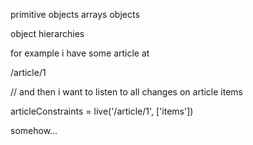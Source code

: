 primitive objects
arrays
objects

object hierarchies

for example i have some article at

/article/1

// and then i want to listen to all changes on article items

articleConstraints = live('/article/1', ['items'])

somehow...
